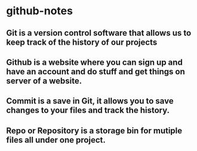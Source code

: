 # github-notes
## Git is a version control software that allows us to keep track of the history of our projects
## Github is a website where you can sign up and have an account and do stuff and get things on server of a website.
## Commit is a save in Git, it allows you to save changes to your files and track the history.
## Repo or Repository is a storage bin for mutiple files all under one project.
